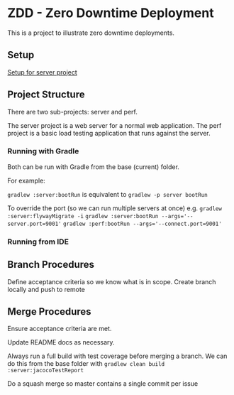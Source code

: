 # ZDD - Zero Downtime Deployment

This is a project to illustrate zero downtime deployments.

## Setup

[Setup for server project](server/README.md)


## Project Structure

There are two sub-projects: server and perf.

The server project is a web server for a normal web application.
The perf project is a basic load testing application that runs against the server.


### Running with Gradle

Both can be run with Gradle from the base (current) folder.

For example:

`gradlew :server:bootRun` is equivalent to `gradlew -p server bootRun`

To override the port (so we can run multiple servers at once)
e.g. 
`gradlew :server:flywayMigrate -i`
`gradlew :server:bootRun --args='--server.port=9001'`
`gradlew :perf:bootRun --args='--connect.port=9001'`


### Running from IDE



## Branch Procedures

Define acceptance criteria so we know what is in scope.
Create branch locally and push to remote


## Merge Procedures

Ensure acceptance criteria are met.

Update README docs as necessary.

Always run a full build with test coverage before merging a branch.
We can do this from the base folder with
`gradlew clean build :server:jacocoTestReport` 

Do a squash merge so master contains a single commit per issue


